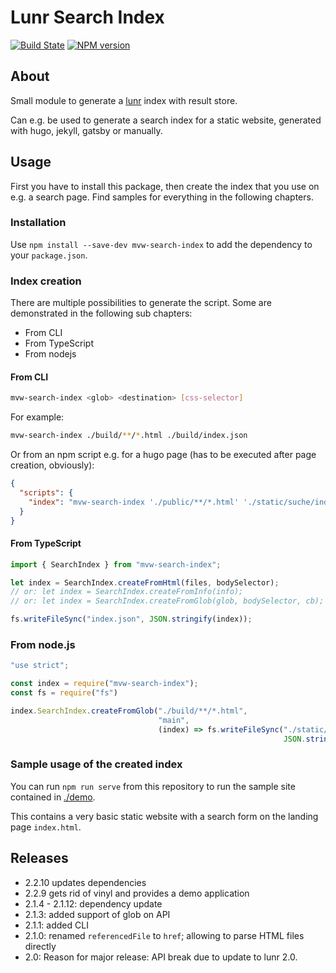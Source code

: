 # Lunr Search Index

[![Build State](https://github.com/Tiliavir/mvw-search-index/workflows/Node%20CI/badge.svg)](https://github.com/Tiliavir/mvw-search-index/actions)
[![NPM version](https://img.shields.io/npm/v/mvw-search-index.svg?style=flat)](https://www.npmjs.com/package/mvw-search-index)

## About

Small module to generate a [lunr](http://lunrjs.com/) index with result store.

Can e.g. be used to generate a search index for a static website, generated with hugo, jekyll, gatsby or manually.

## Usage

First you have to install this package, then create the index that you use on e.g. a search page. Find samples for
everything in the following chapters.

### Installation

Use `npm install --save-dev mvw-search-index` to add the dependency to your `package.json`.

### Index creation

There are multiple possibilities to generate the script. Some are demonstrated in the following sub chapters:

- From CLI
- From TypeScript
- From nodejs

#### From CLI

```bash
mvw-search-index <glob> <destination> [css-selector]
```

For example:
```bash
mvw-search-index ./build/**/*.html ./build/index.json
```

Or from an npm script e.g. for a hugo page (has to be executed after page creation, obviously):

```json
{
  "scripts": {
    "index": "mvw-search-index './public/**/*.html' './static/suche/index.json' 'main'"
  }
}
```

#### From TypeScript

```ts
import { SearchIndex } from "mvw-search-index";

let index = SearchIndex.createFromHtml(files, bodySelector);
// or: let index = SearchIndex.createFromInfo(info);
// or: let index = SearchIndex.createFromGlob(glob, bodySelector, cb);

fs.writeFileSync("index.json", JSON.stringify(index));
```

### From node.js

```js
"use strict";

const index = require("mvw-search-index");
const fs = require("fs")

index.SearchIndex.createFromGlob("./build/**/*.html",
                                 "main",
                                 (index) => fs.writeFileSync("./static/suche/index.json",
                                                             JSON.stringify(index)));
```

### Sample usage of the created index

You can run `npm run serve` from this repository to run the sample site contained in [./demo](./demo).

This contains a very basic static website with a search form on the landing page `index.html`.

## Releases

- 2.2.10 updates dependencies
- 2.2.9 gets rid of vinyl and provides a demo application
- 2.1.4 - 2.1.12: dependency update
- 2.1.3: added support of glob on API
- 2.1.1: added CLI
- 2.1.0: renamed `referencedFile` to `href`; allowing to parse HTML files directly
- 2.0: Reason for major release: API break due to update to lunr 2.0.
